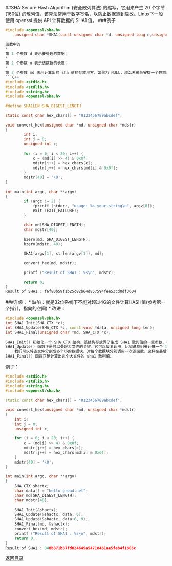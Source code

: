 ##SHA
Secure Hash Algorithm (安全散列算法) 的缩写，它用来产生 20 个字节 (160位) 的散列值，该算法常用于数字签名，以防止数据遭到篡改。Linux下一般使用 openssl 提供 API 计算数据的 SHA1 值。
###例子
```C
#include <openssl/sha.h>
    unsigned char *SHA1(const unsigned char *d, unsigned long n,unsigned char *md);```

函数中的
* 
第 1 个参数 d 表示要处理的数据；
* 
第 2 个参数 n 表示该数据的长度；
* 
第 3 个参数 md 表示计算出的 sha 值的存放地方，如果为 NULL，那么系统会安排一个静态缓冲区对其存储。
```C++
#include <stdio.h>
#include <stdlib.h>
#include <string.h>
#include <openssl/sha.h>
　
#define SHA1LEN SHA_DIGEST_LENGTH
　
static const char hex_chars[] = "0123456789abcdef";
　
void convert_hex(unsigned char *md, unsigned char *mdstr)
{
        int i;
        int j = 0;
        unsigned int c;
        
        for (i = 0; i < 20; i++) {
            c = (md[i] >> 4) & 0x0f;
            mdstr[j++] = hex_chars[c];
            mdstr[j++] = hex_chars[md[i] & 0x0f];
        }
        mdstr[40] = '\0';
}
　
int main(int argc, char **argv)
{
        if (argc != 2) {
            fprintf (stderr, "usage: %s your-string\n", argv[0]);
            exit (EXIT_FAILURE);
        }
        
        char md[SHA_DIGEST_LENGTH];
        char mdstr[40];
        
        bzero(md, SHA_DIGEST_LENGTH);
        bzero(mdstr, 40);
        
        SHA1(argv[1], strlen(argv[1]), md);
        
        convert_hex(md, mdstr);
        
        printf ("Result of SHA1 : %s\n", mdstr);
        
        return 0;
}
Result of SHA1 : f6f80b59f1b25c82b64d857594fee53cd0df3604
```
###升级：
* 
缺陷：就是32位系统下不能对超过4G的文件计算HASH值(参考第一个指针，指向的空间)
* 
改进：
```C++
#include <openssl/sha.h>  
int SHA1_Init(SHA_CTX *c);  
int SHA1_Update(SHA_CTX *c, const void *data, unsigned long len);  
int SHA1_Final(unsigned char *md, SHA_CTX *c);  
　
SHA1_Init() 初始化一个 SHA_CTX 结构，该结构存放弄了生成 SHA1 散列值的一些参数，在应用中可以不用关系该结构的内容。
SHA1_Update() 函数正是可以处理大文件的关键。它可以反复调用，比如说我们要计算一个 5G 文件的散列值，
    我们可以将该文件分割成多个小的数据块，对每个数据块分别调用一次该函数，这样在最后就能够应用 
SHA1_Final() 函数正确计算出这个大文件的 sha1 散列值。
```
例子：
```C++
#include <stdio.h>  
#include <stdlib.h>  
#include <string.h>  
#include <openssl/sha.h>  
　   
static const char hex_chars[] = "0123456789abcdef";  
　   
void convert_hex(unsigned char *md, unsigned char *mdstr)  
{  
    int i;  
    int j = 0;  
    unsigned int c;  
   
    for (i = 0; i < 20; i++) {  
        c = (md[i] >> 4) & 0x0f;  
        mdstr[j++] = hex_chars[c];  
        mdstr[j++] = hex_chars[md[i] & 0x0f];  
    }  
    mdstr[40] = '\0';  
}  
　   
int main(int argc, char **argv)  
{  
    SHA_CTX shactx;  
    char data[] = "hello groad.net";  
    char md[SHA_DIGEST_LENGTH];  
    char mdstr[40];  
  
    SHA1_Init(&shactx);  
    SHA1_Update(&shactx, data, 6);  
    SHA1_Update(&shactx, data+6, 9);  
    SHA1_Final(md, &shactx);  
    convert_hex(md, mdstr);  
    printf ("Result of SHA1 : %s\n", mdstr);  
    return 0;  
}    
Result of SHA1 : 048b371b37fd824645a54718461ae5fe84f1805c  
```


[返回目录](README.md)